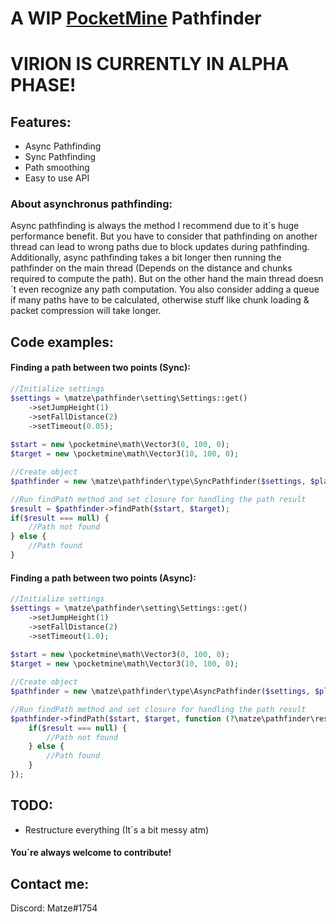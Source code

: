 # A WIP [PocketMine](https://github.com/pmmp/PocketMine-MP) Pathfinder

# VIRION IS CURRENTLY IN ALPHA PHASE!

## Features:
- Async Pathfinding
- Sync Pathfinding
- Path smoothing
- Easy to use API

### About asynchronus pathfinding:
Async pathfinding is always the method I recommend due to it´s huge performance benefit. But you have to consider that pathfinding on another thread can lead to wrong paths due to block updates during pathfinding.
Additionally, async pathfinding takes a bit longer then running the pathfinder on the main thread (Depends on the distance and chunks required to compute the path). But on the other hand the main thread doesn´t even recognize any path computation.
You also consider adding a queue if many paths have to be calculated, otherwise stuff like chunk loading & packet compression will take longer.

## Code examples:

#### Finding a path between two points (Sync):
```php
//Initialize settings
$settings = \matze\pathfinder\setting\Settings::get()
    ->setJumpHeight(1)
    ->setFallDistance(2)
    ->setTimeout(0.05);
    
$start = new \pocketmine\math\Vector3(0, 100, 0);
$target = new \pocketmine\math\Vector3(10, 100, 0);

//Create object
$pathfinder = new \matze\pathfinder\type\SyncPathfinder($settings, $player->getWorld());

//Run findPath method and set closure for handling the path result
$result = $pathfinder->findPath($start, $target);
if($result === null) {
    //Path not found
} else {
    //Path found
}
```

#### Finding a path between two points (Async):

```php
//Initialize settings
$settings = \matze\pathfinder\setting\Settings::get()
    ->setJumpHeight(1)
    ->setFallDistance(2)
    ->setTimeout(1.0);
    
$start = new \pocketmine\math\Vector3(0, 100, 0);
$target = new \pocketmine\math\Vector3(10, 100, 0);

//Create object
$pathfinder = new \matze\pathfinder\type\AsyncPathfinder($settings, $player->getWorld());

//Run findPath method and set closure for handling the path result
$pathfinder->findPath($start, $target, function (?\matze\pathfinder\result\PathResult $result): void {
    if($result === null) {
        //Path not found
    } else {
        //Path found
    }
});
```

## TODO:
- Restructure everything (It´s a bit messy atm)

#### You´re always welcome to contribute!

## Contact me:
Discord: Matze#1754